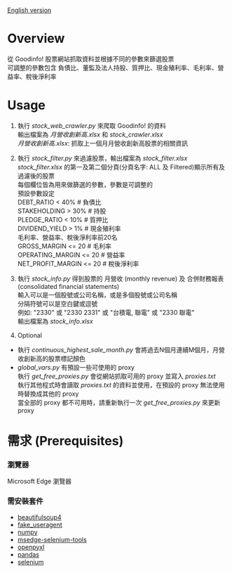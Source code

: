 [English version](https://github.com/play0137/Stock_web_crawler/blob/master/README_EN.md)

# Overview
從 Goodinfo! 股票網站抓取資料並根據不同的參數來篩選股票  
可調整的參數包含 負債比、董監及法人持股、質押比、現金殖利率、毛利率、營益率、稅後淨利率

# Usage
1. 執行 *stock_web_crawler.py* 來爬取 Goodinfo! 的資料  
輸出檔案為 *月營收創新高.xlsx* 和 *stock_crawler.xlsx*  
*月營收創新高.xlsx*: 抓取上一個月月營收創新高股票的相關資訊    

2. 執行 *stock_filter.py* 來過濾股票，輸出檔案為 *stock_filter.xlsx*  
*stock_filter.xlsx* 的第一及第二個分頁(分頁名字: ALL 及 Filtered)顯示所有及過濾後的股票  
每個欄位皆為用來做篩選的參數，參數是可調整的  
預設參數設定  
DEBT_RATIO < 40%        # 負債比  
STAKEHOLDING > 30%      # 持股  
PLEDGE_RATIO < 10%      # 質押比  
DIVIDEND_YIELD > 1%     # 現金殖利率  
毛利率、營益率、稅後淨利率前20名  
GROSS_MARGIN <= 20      # 毛利率  
OPERATING_MARGIN <= 20  # 營益率  
NET_PROFIT_MARGIN <= 20 # 稅後淨利率  

3. 執行 *stock_info.py* 得到股票的 月營收 (monthly revenue) 及 合併財務報表 (consolidated financial statements)  
輸入可以是一個股號或公司名稱，或是多個股號或公司名稱  
分隔符號可以是空白鍵或逗號  
例如: "2330" 或 "2330 2331" 或 "台積電, 聯電" 或 "2330 聯電"  
輸出檔案為 *stock_info.xlsx*  

4. Optional  
* 執行 *continuous_highest_sale_month.py* 會將過去N個月連續M個月，月營收創新高的股票標記顏色
* *global_vars.py* 有預設一些可使用的 proxy  
  執行 *get_free_proxies.py* 會從網站抓取可用的 proxy 並寫入 *proxies.txt*  
  執行其他程式時會讀取 *proxies.txt* 的資料並使用，在預設的 proxy 無法使用時替換成其他的 proxy  
  當全部的 proxy 都不可用時，請重新執行一次 *get_free_proxies.py* 來更新 proxy

# 需求 (Prerequisites)
### 瀏覽器
Microsoft Edge 瀏覽器  

### 需安裝套件
* [beautifulsoup4](https://pypi.org/project/beautifulsoup4/)
* [fake_useragent](https://pypi.org/project/fake-useragent/)
* [numpy](https://pypi.org/project/numpy/)
* [msedge-selenium-tools](https://pypi.org/project/msedge-selenium-tools/)
* [openpyxl](https://pypi.org/project/openpyxl/)
* [pandas](https://pypi.org/project/pandas/)
* [selenium](https://pypi.org/project/selenium/)
